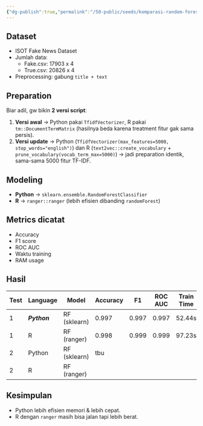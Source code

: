 ```yaml
---
{"dg-publish":true,"permalink":"/50-public/seeds/komparasi-random-forest-di-python-vs-r-kaggle-experiment/"}
---
```


## Dataset
- ISOT Fake News Dataset
- Jumlah data: 
	- Fake.csv: 17903 x 4
	- True.csv: 20826 x 4
- Preprocessing: gabung `title + text`

## Preparation
Biar adil, gw bikin **2 versi script**:
1. **Versi awal** → Python pakai `TfidfVectorizer`, R pakai `tm::DocumentTermMatrix` (hasilnya beda karena treatment fitur gak sama persis).  
2. **Versi update** → Python (`TfidfVectorizer(max_features=5000, stop_words="english")`) dan R (`text2vec::create_vocabulary` + `prune_vocabulary(vocab_term_max=5000)`) → jadi preparation identik, sama-sama 5000 fitur TF-IDF.  

## Modeling
- **Python** → `sklearn.ensemble.RandomForestClassifier`  
- **R** → `ranger::ranger` (lebih efisien dibanding `randomForest`)  

## Metrics dicatat
- Accuracy  
- F1 score  
- ROC AUC  
- Waktu training  
- RAM usage  

## Hasil

| Test | Language     | Model        | Accuracy | F1    | ROC AUC | Train Time | RAM Usage |
| :--- | :----------- | ------------ | -------- | ----- | ------- | ---------- | --------- |
| 1    | ***Python*** | RF (sklearn) | 0.997    | 0.997 | 0.997   | 52.44s     | 0.06GB    |
| 1    | R            | RF (ranger)  | 0.998    | 0.999 | 0.999   | 97.23s     | 0.05GB    |
| 2    | Python       | RF (sklearn) | tbu      |       |         |            |           |
| 2    | R            | RF (ranger)  |          |       |         |            | tbu       |

## Kesimpulan
- Python lebih efisien memori & lebih cepat.
- R dengan `ranger` masih bisa jalan tapi lebih berat.




